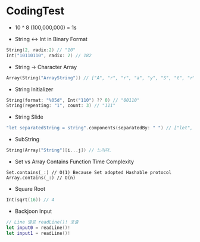 # CodingTest

- 10 ^ 8 (100,000,000) = 1s

- String <-> Int in Binary Format
``` Swift
String(2, radix:2) // "10"
Int("10110110", radix: 2) // 182
```

- String -> Character Array
``` Swift
Array(String("ArrayString")) // ["A", "r", "r", "a", "y", "S", "t", "r", "i", "n", "g"]
```

- String Initializer
``` Swift
String(format: "%05d", Int("110") ?? 0) // "00110"
String(repeating: "1", count: 3) // "111"
```

- String Slide
``` Swift
"let separatedString = string".components(separatedBy: " ") // ["let", "separatedString", "=", "string"]
```

- SubString
``` Swift
String(Array("String")[i...j]) // 느리다.
```

- Set vs Array Contains Function Time Complexity
``` Swfit
Set.contains(_:) // O(1) Because Set adopted Hashable protocol
Array.contains(_:) // O(n)
```

- Square Root
``` Swift
Int(sqrt(16)) // 4
```

- Backjoon Input
``` Swift
// Line 별로 readLine()! 호출
let input0 = readLine()!
let input1 = readLine()!
```
